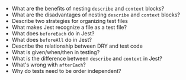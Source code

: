 * What are the benefits of nesting `describe` and `context` blocks?
* What are the disadvantages of nesting `describe` and `context` blocks?
* Describe two strategies for organizing test files
* What makes Jest recognize a file as a test file?
* What does `beforeEach` do in Jest?
* What does `beforeAll` do in Jest?
* Describe the relationship between DRY and test code
* What is given/when/then in testing?
* What is the difference between `describe` and `context` in Jest?
* What's wrong with `afterEach`?
* Why do tests need to be order independent?
